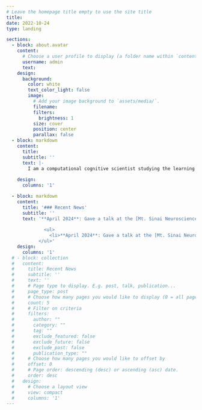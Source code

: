 ```yaml
---
# Leave the homepage title empty to use the site title
title:
date: 2022-10-24
type: landing

sections:
  - block: about.avatar
    content:
      # Choose a user profile to display (a folder name within `content/authors/`)
      username: admin
      text: 
    design:
      background:
        color: white
        text_color_light: false
        image:
          # Add your image background to `assets/media/`.
          filename: 
          filters:
            brightness: 1
          size: cover
          position: center
          parallax: false
  - block: markdown
    content:
      title:
      subtitle: ''
      text: |-
        I am a computational cognitive scientist studying the learning mechanisms underlying changes in mental health and [research group](https://radulesculab.org/) leader at the Mt. Sinai Center for Computational Psychiatry. 
 
    design:
      columns: '1'

  - block: markdown
    content:
      title: '### Recent News'
      subtitle: ''
      text: '**April 2024**: Gave a talk at the [Mt. Sinai Neuroscience](https://friedmanbrain.icahn.mssm.edu/retreat-24/?    pk_vid=8893060ae19e76501715204610fe22a8) retreat.
      
              <ul>
                <li>**April 2024**: Gave a talk at the [Mt. Sinai Neuroscience](https://friedmanbrain.icahn.mssm.edu/retreat-24/?pk_vid=8893060ae19e76501715204610fe22a8) retreat. </li>
            </ul>'
    design:
      columns: '1'
  # - block: collection
  #   content:
  #     title: Recent News
  #     subtitle: ''
  #     text: ''
  #     # Page type to display. E.g. post, talk, publication...
  #     page_type: post
  #     # Choose how many pages you would like to display (0 = all pages)
  #     count: 5
  #     # Filter on criteria
  #     filters:
  #       author: ""
  #       category: ""
  #       tag: ""
  #       exclude_featured: false
  #       exclude_future: false
  #       exclude_past: false
  #       publication_type: ""
  #     # Choose how many pages you would like to offset by
  #     offset: 0
  #     # Page order: descending (desc) or ascending (asc) date.
  #     order: desc
  #   design:
  #     # Choose a layout view
  #     view: compact
  #     columns: '1'
---
```

